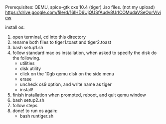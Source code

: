 Prerequisites: QEMU, spice-gtk oxs 10.4 (tiger) .iso files. (not my upload) https://drive.google.com/file/d/16IHD6UjQUSfAudv8UrICOMudaVSeOorV/view

install os:
1. open terminal, cd into this directory
2. rename both files to tiger1.toast and tiger2.toast
3. bash setup1.sh
4. follow standard mac os installation, when asked to specify the disk do the following.
    * utilities
    * disk utility
    * click on the 10gb qemu disk on the side menu
    * erase
    * uncheck os9 option, and write name as tiger
    * install!
5. finish installation when prompted, reboot, and quit qemu window
6. bash setup2.sh
7. follow steps
8. done! to run os again:
    * bash runtiger.sh  
